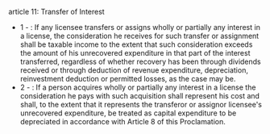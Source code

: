 article 11: Transfer of Interest

<ul>
			<li>1 - : If any licensee transfers or assigns wholly or partially any interest in a license, the consideration he receives for such transfer or assignment shall be taxable income to the extent that such consideration exceeds the amount of his unrecovered expenditure in that part of the interest transferred, regardless of whether recovery has been through dividends received or through deduction of revenue expenditure, depreciation, reinvestment deduction or permitted losses, as the case may be.<ul>
			</ul></li>			<li>2 - : If a person acquires wholly or partially any interest in a license the consideration he pays with such acquisition shall represent his cost and shall, to the extent that it represents the transferor or assignor licensee&#39;s unrecovered expenditure, be treated as capital expenditure to be depreciated in accordance with Article 8 of this Proclamation.<ul>
			</ul></li></ul>